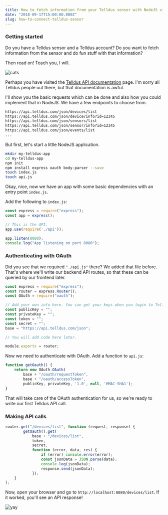 ```yaml
---
title: How to fetch information from your Telldus sensor with NodeJS via Telldus Live API
date: "2018-09-17T15:00:00.000Z"
slug: how-to-connect-telldus-sensor
---
```


### Getting started
Do you have a Telldus sensor and a Telldus account? Do you want to fetch information from the sensor and do fun stuff with that information?

Then read on! Teach you, I will.

![cats](https://media.giphy.com/media/Dea0leKapJzJC/giphy.gif)

Perhaps you have visited the [Telldus API documentation](http://api.telldus.com/documentation/live) page. I'm sorry all Telldus people out there, but that documentation is awful.

I'll show you the basic requests which can be done and also how you could implement that in NodeJS. We have a few endpoints to choose from.

``` bash
https://api.telldus.com/json/devices/list
https://api.telldus.com/json/device/info?id=12345
https://api.telldus.com/json/sensors/list
https://api.telldus.com/json/sensor/info?id=12345
https://api.telldus.com/json/events/list
...
```

But first, let's start a little NodeJS application.

``` bash
mkdir my-telldus-app
cd my-telldus-app
npm init
npm install express oauth body-parser --save
touch index.js
touch api.js
```

Okay, nice, now we have an app with some basic dependencies with an entry point `index.js`.

Add the following to `index.js`:

```javascript
const express = require("express");
const app = express();

// This is the API.
app.use(require('./api'));

app.listen(8080);
console.log("App listening on port 8080");
```
### Authenticating with OAuth
Did you see that we required `"./api.js"` there? We added that file before. That's where we'll write our backend API routes, so that these can be queried by our frontend later.

```javascript
const express = require("express");
const router = express.Router();
const OAuth = require("oauth");

// Add your own info here. You can get your keys when you login to Telldus.
const publicKey = "";
const privateKey = "";
const token = "";
const secret = "";
base = "https://api.telldus.com/json";

// You will add code here later.

module.exports = router;
```

Now we need to authenticate with OAuth. Add a function to `api.js`:

```javascript
function getOauth() {
    return new OAuth.OAuth(
        base + "/oauth/requestToken",
        base + "/oauth/accessToken",
        publicKey, privateKey, '1.0', null, 'HMAC-SHA1');
}
```

That will take care of the OAuth authentication for us, so we're ready to write our first Telldus API call.

### Making API calls

```javascript
router.get("/devices/list", function (request, response) {
        getOauth().get(
            base + "/devices/list",
            token,
            secret,
            function (error, data, res) {
                if (error) console.error(error);
                const jsonData = JSON.parse(data);
                console.log(jsonData);
                response.send(jsonData);
            });
    }
);
```

Now, open your browser and go to `http://localhost:8080/devices/list`. If it worked, you'll see an API response!

![yay](https://media.giphy.com/media/5wWf7H0WTquIU1DFY4g/giphy.gif)